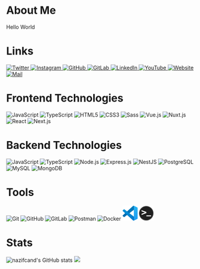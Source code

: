 # About Me

Hello World

# Links

<!-- twitter - instagram - github - gitlab - linkedin - youtube - mail -->
<div class='list-social'>

<a href='https://www.twitter.com/nazifcand' target="_blank">
<img src="https://img.shields.io/badge/Twitter-1DA1F2?style=for-the-badge&logo=twitter&logoColor=white" alt="Twitter">
</a>

<a href='https://www.instagram.com/nazifcandurgut' target="_blank">
<img src="https://img.shields.io/badge/Instagram-E4405F?style=for-the-badge&logo=instagram&logoColor=white" alt="Instagram">
</a>

<a href='https://github.com/nazifcand' target="_blank">
<img src="https://img.shields.io/badge/GitHub-100000?style=for-the-badge&logo=github&logoColor=white" alt="GitHub">
</a>

<a href='https://gitlab.com/nazifcand' target="_blank">
<img src="https://img.shields.io/badge/GitLab-330F63?style=for-the-badge&logo=gitlab" alt="GitLab">
</a>

<a href='https://gitlab.com/nazifcand' target="_blank">
<img src="https://img.shields.io/badge/LinkedIn-0077B5?style=for-the-badge&logo=linkedin&logoColor=white" alt="LinkedIn">
</a>

<a href='https://www.youtube.com/channel/UCwBUHoMilKCiwg_P4IOVcKA' target="_blank">
<img src="https://img.shields.io/badge/YouTube-FF0000?style=for-the-badge&logo=youtube&logoColor=white" alt="YouTube">
</a>

<a href='https://nazifcandurgut.dev' target="_blank">
<img src="https://img.shields.io/badge/website-000000?style=for-the-badge&logo=About.me&logoColor=white" alt="Website">
</a>

<a href='mailto:nazifcandurgutt@gmail.com' target="_blank">
<img src="https://img.shields.io/badge/Gmail-D14836?style=for-the-badge&logo=gmail&logoColor=white" alt="Mail">
</a>

</div>

# Frontend Technologies

<div class="list-images" >
<img src="https://cdn.jsdelivr.net/gh/devicons/devicon/icons/javascript/javascript-original.svg" style="width:40px" alt="JavaScript">

<img src="https://cdn.jsdelivr.net/gh/devicons/devicon/icons/typescript/typescript-original.svg" style="width:40px" alt="TypeScript">

<img src="https://cdn.jsdelivr.net/gh/devicons/devicon/icons/html5/html5-original.svg" style="width:40px" alt="HTML5">

<img src="https://cdn.jsdelivr.net/gh/devicons/devicon/icons/css3/css3-original.svg" style="width:40px" alt="CSS3">

<img src="https://cdn.jsdelivr.net/gh/devicons/devicon/icons/sass/sass-original.svg" style="width:40px" alt="Sass">

<img src="https://cdn.jsdelivr.net/gh/devicons/devicon/icons/vuejs/vuejs-original.svg" style="width:40px" alt="Vue.js">

<img src="https://cdn.jsdelivr.net/gh/devicons/devicon/icons/nuxtjs/nuxtjs-original.svg" style="width:40px" alt="Nuxt.js">

<img src="https://cdn.jsdelivr.net/gh/devicons/devicon/icons/react/react-original.svg" style="width:40px" alt="React">

<img src="https://cdn.jsdelivr.net/gh/devicons/devicon/icons/nextjs/nextjs-original.svg" style="width:40px" alt="Next.js">
</div>

# Backend Technologies

<div class="list-images" >
<img src="https://cdn.jsdelivr.net/gh/devicons/devicon/icons/javascript/javascript-original.svg" style='width:40px' alt="JavaScript">

<img src="https://cdn.jsdelivr.net/gh/devicons/devicon/icons/typescript/typescript-original.svg" style='width:40px' alt="TypeScript">

<img src="https://cdn.jsdelivr.net/gh/devicons/devicon/icons/nodejs/nodejs-original.svg" style='width:40px' alt="Node.js">

<img src="https://cdn.jsdelivr.net/gh/devicons/devicon/icons/express/express-original.svg" style='width:40px' alt="Express.js">

<img src="https://cdn.jsdelivr.net/gh/devicons/devicon/icons/nestjs/nestjs-plain.svg" style='width:40px' alt="NestJS">

<img src="https://cdn.jsdelivr.net/gh/devicons/devicon/icons/postgresql/postgresql-original.svg" style='width:40px' alt="PostgreSQL">

<img src="https://cdn.jsdelivr.net/gh/devicons/devicon/icons/mysql/mysql-original.svg" style='width:40px' alt="MySQL">

<img src="https://cdn.jsdelivr.net/gh/devicons/devicon/icons/mongodb/mongodb-original.svg" style='width:40px' alt="MongoDB">
</div>

# Tools

<div class='list-images' >
<img src="https://cdn.jsdelivr.net/gh/devicons/devicon/icons/git/git-original.svg" style="width:40px" alt="Git">

<img src="https://cdn.jsdelivr.net/gh/devicons/devicon/icons/github/github-original.svg" style="width:40px" alt="GitHub">

<img src="https://cdn.jsdelivr.net/gh/devicons/devicon/icons/gitlab/gitlab-original.svg" style="width:40px" alt="GitLab">

<img src="https://user-images.githubusercontent.com/7853266/44114706-9c72dd08-9fd1-11e8-8d9d-6d9d651c75ad.png" style="width:40px" alt="Postman">

<img src="https://cdn.jsdelivr.net/gh/devicons/devicon/icons/docker/docker-original.svg" style="width:40px" alt="Docker">

<img src="https://raw.githubusercontent.com/github/explore/80688e429a7d4ef2fca1e82350fe8e3517d3494d/topics/visual-studio-code/visual-studio-code.png" style="width:40px" alt="Visual Studio Code">

<img src="https://raw.githubusercontent.com/github/explore/80688e429a7d4ef2fca1e82350fe8e3517d3494d/topics/terminal/terminal.png" style="width:40px" alt="Terminal">
</div>

# Stats

<div>
<img src="https://github-readme-stats.vercel.app/api?username=nazifcand&show_icons=true&hide=&count_private=true&title_color=0891b2&text_color=ffffff&icon_color=0891b2&bg_color=1c1917&hide_border=true&show_icons=true" alt="nazifcand's GitHub stats" style='width:49%' />

<img src="https://github-readme-streak-stats.herokuapp.com/?user=nazifcand&stroke=ffffff&background=1c1917&ring=0891b2&fire=0891b2&currStreakNum=ffffff&currStreakLabel=0891b2&sideNums=ffffff&sideLabels=ffffff&dates=ffffff&hide_border=true" style='width:49%' />
</div>
